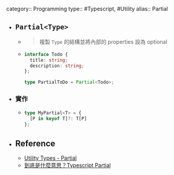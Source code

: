 category:: Programming
type:: #Typescript, #Utility
alias:: Partial

- ## `Partial<Type>`
	- > 複製 `Type` 的結構並將內部的 properties 設為 optional
	- ```typescript
	  interface Todo {
	    title: string;
	    description: string;
	  };
	  
	  type PartialToDo = Partial<Todo>;
	  ```
- ### 實作
	- ```typescript
	  type MyPartial<T> = {
	    [P in keyof T]?: T[P]
	  };
	  ```
- ## Reference
	- [Utility Types - Partial](https://www.typescriptlang.org/docs/handbook/utility-types.html#partialtype)
	- [到底是什麼意思？Typescript Partial<Type>](https://ithelp.ithome.com.tw/articles/10273198?sc=rss.iron)